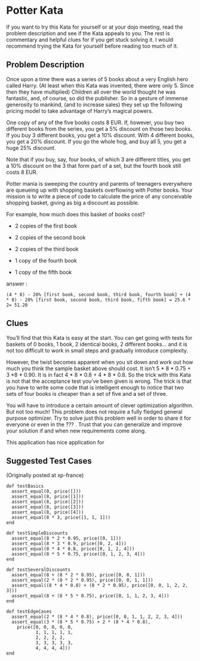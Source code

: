 # Potter Kata

If you want to try this Kata for yourself or at your dojo meeting, 
read the problem description and see if the Kata appeals to you. 
The rest is commentary and helpful clues for if you get stuck solving it. 
I would recommend trying the Kata for yourself before reading too much of it.

## Problem Description
Once upon a time there was a series of 5 books about a very English hero 
called Harry. (At least when this Kata was invented, there were only 5. 
Since then they have multiplied) Children all over the world thought he was 
fantastic, and, of course, so did the publisher. So in a gesture of immense 
generosity to mankind, (and to increase sales) they set up the following 
pricing model to take advantage of Harry’s magical powers.

One copy of any of the five books costs 8 EUR. If, however, you buy two 
different books from the series, you get a 5% discount on those two books. 
If you buy 3 different books, you get a 10% discount. With 4 different books, 
you get a 20% discount. If you go the whole hog, and buy all 5, you get a 
huge 25% discount.

Note that if you buy, say, four books, of which 3 are different titles, 
you get a 10% discount on the 3 that form part of a set, but the fourth 
book still costs 8 EUR.

Potter mania is sweeping the country and parents of teenagers everywhere 
are queueing up with shopping baskets overflowing with Potter books. 
Your mission is to write a piece of code to calculate the price of any 
conceivable shopping basket, giving as big a discount as possible.

For example, how much does this basket of books cost?

* 2 copies of the first book

* 2 copies of the second book

* 2 copies of the third book

* 1 copy of the fourth book

* 1 copy of the fifth book

answer :

  ```(4 * 8) - 20% [first book, second book, third book, fourth book] + (4 * 8) - 20% [first book, second book, third book, fifth book] = 25.6 * 2= 51.20```

## Clues

You’ll find that this Kata is easy at the start. You can get going with 
tests for baskets of 0 books, 1 book, 2 identical books, 2 different books… 
and it is not too difficult to work in small steps and gradually introduce 
complexity.

However, the twist becomes apparent when you sit down and work out how much 
you think the sample basket above should cost. 
It isn’t 5 * 8 * 0.75 + 3 *8 * 0.90. It is in fact 4 * 8 * 0.8 + 4 * 8 * 0.8. 
So the trick with this Kata is not that the acceptance test you’ve been given 
is wrong. The trick is that you have to write some code that is intelligent 
enough to notice that two sets of four books is cheaper than a set of five 
and a set of three.

You will have to introduce a certain amount of clever optimization 
algorithm. But not too much! This problem does not require a fully fledged 
general purpose optimizer. Try to solve just this problem well in order to 
share it for everyone or even in the ??? . Trust that you can generalize 
and improve your solution if and when new requirements come along.

This application has nice application for

## Suggested Test Cases

(Originally posted at xp-france)

```
def testBasics
  assert_equal(0, price([]))
  assert_equal(8, price([1]))
  assert_equal(8, price([2]))
  assert_equal(8, price([3]))
  assert_equal(8, price([4]))
  assert_equal(8 * 3, price([1, 1, 1]))
end
```

```
def testSimpleDiscounts
  assert_equal(8 * 2 * 0.95, price([0, 1]))
  assert_equal(8 * 3 * 0.9, price([0, 2, 4]))
  assert_equal(8 * 4 * 0.8, price([0, 1, 2, 4]))
  assert_equal(8 * 5 * 0.75, price([0, 1, 2, 3, 4]))
end
```

```
def testSeveralDiscounts
  assert_equal(8 + (8 * 2 * 0.95), price([0, 0, 1]))
  assert_equal(2 * (8 * 2 * 0.95), price([0, 0, 1, 1]))
  assert_equal((8 * 4 * 0.8) + (8 * 2 * 0.95), price([0, 0, 1, 2, 2, 3]))
  assert_equal(8 + (8 * 5 * 0.75), price([0, 1, 1, 2, 3, 4]))
end
```

```
def testEdgeCases
  assert_equal(2 * (8 * 4 * 0.8), price([0, 0, 1, 1, 2, 2, 3, 4]))
  assert_equal(3 * (8 * 5 * 0.75) + 2 * (8 * 4 * 0.8), 
    price([0, 0, 0, 0, 0, 
           1, 1, 1, 1, 1, 
           2, 2, 2, 2, 
           3, 3, 3, 3, 3, 
           4, 4, 4, 4]))
end
```

